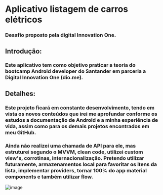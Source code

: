 # Aplicativo listagem de carros elétricos
### Desafio proposto pela digital Innovation One.

## Introdução:
### Este aplicativo tem como objetivo praticar a teoria do bootcamp Android developer do Santander em parceria a Digital Innovation One (dio.me).

## Detalhes:
### Este projeto ficará em constante desenvolvimento, tendo em vista os novos conteúdos que irei me aprofundar conforme os estudos a documentação de Android e a minha experiência de vida, assim como para os demais projetos encontrados em meu GitHub.
### Ainda não realizei uma chamada de API para ele, mas estruturei segundo o MVVM, clean code, utilizei custom view's, corrotinas, internacionalização. Pretendo utilizar futuramente, armazenamentos local para favoritar os itens da lista, implementar providers, tornar 100% do app material components e também utilizar flow.


![image](https://github.com/GuerraAna/CarsApp/assets/78937585/e57ebe19-9793-4c6c-a986-68b1c36c47a2)
